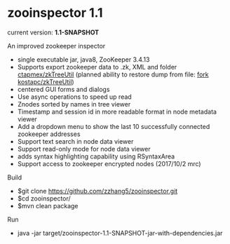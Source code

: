 zooinspector 1.1
============

current version: __1.1-SNAPSHOT__

An improved zookeeper inspector

- single executable jar, java8, ZooKeeper 3.4.13
- Supports export zookeeper data to .zk, XML and folder [ctapmex/zkTreeUtil][1]
  (planned ability to restore dump from file: [fork kostapc/zkTreeUtil][2])
- centered GUI forms and dialogs
- Use async operations to speed up read
- Znodes sorted by names in tree viewer
- Timestamp and session id in more readable format in node metadata viewer
- Add a dropdown menu to show the last 10 successfully connected zookeeper addresses
- Support text search in node data viewer
- Support read-only mode for node data viewer
- adds syntax highlighting capability using RSyntaxArea 
- Support access to zookeeper encrypted nodes (2017/10/2 mrc)

Build
- $git clone https://github.com/zzhang5/zooinspector.git
- $cd zooinspector/
- $mvn clean package

Run
- java -jar target/zooinspector-1.1-SNAPSHOT-jar-with-dependencies.jar

[1]: https://github.com/ctapmex/zkTreeUtil
[2]: https://github.com/kostapc/zkTreeUtil
